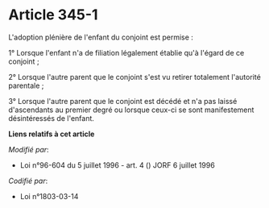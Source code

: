 # Article 345-1

L'adoption plénière de l'enfant du conjoint est permise :

1° Lorsque l'enfant n'a de filiation légalement établie qu'à l'égard de ce conjoint ;

2° Lorsque l'autre parent que le conjoint s'est vu retirer totalement l'autorité parentale ;

3° Lorsque l'autre parent que le conjoint est décédé et n'a pas laissé d'ascendants au premier degré ou lorsque ceux-ci se
sont manifestement désintéressés de l'enfant.

**Liens relatifs à cet article**

_Modifié par_:

  - Loi n°96-604 du 5 juillet 1996 - art. 4 () JORF 6 juillet 1996

_Codifié par_:

  - Loi n°1803-03-14
